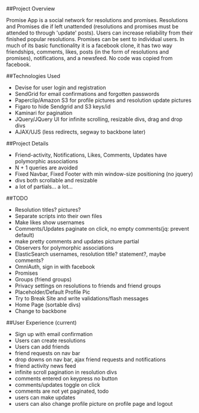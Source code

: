 ##Project Overview

Promise App is a social network for resolutions and promises. Resolutions and Promises die if left unattended (resolutions and promises must be attended to through 'update' posts). Users can increase reliability from their finished popular resolutions. Promises can be sent to individual users. In much of its basic functionality it is a facebook clone, it has two way friendships, comments, likes, posts (in the form of resolutions and promises), notifications, and a newsfeed. No code was copied from facebook.

##Technologies Used

- Devise for user login and registration
- SendGrid for email confirmations and forgotten passwords
- Paperclip/Amazon S3 for profile pictures and resolution update pictures
- Figaro to hide Sendgrid and S3 keys/id
- Kaminari for pagination
- JQuery/JQuery UI for infinite scrolling, resizable divs, drag and drop divs
- AJAX/UJS (less redirects, segway to backbone later)

##Project Details

- Friend-activity, Notifications, Likes, Comments, Updates have polymorphic associations
- N + 1 queries are avoided
- Fixed Navbar, Fixed Footer with min window-size positioning (no jquery)
- divs both scrollable and resizable
- a lot of partials... a lot...

##TODO

- Resolution titles? pictures?
- Separate scripts into their own files
- Make likes show usernames
- Comments/Updates paginate on click, no empty comments(jq: prevent default)
- make pretty comments and updates picture partial
- Observers for polymorphic associations
- ElasticSearch usernames, resolution title? statement?, maybe comments?
- OmniAuth, sign in with facebook
- Promises
- Groups (friend groups)
- Privacy settings on resolutions to friends and friend groups
- Placeholder/Default Profile Pic
- Try to Break Site and write validations/flash messages
- Home Page (sortable divs)
- Change to backbone

##User Experience (current)

- Sign up with email confirmation
- Users can create resolutions
- Users can add friends
- friend requests on nav bar
- drop downs on nav bar, ajax friend requests and notifications
- friend activity news feed
- infinite scroll pagination in resolution divs
- comments entered on keypress no button
- comments/updates toggle on click
- comments are not yet paginated, todo
- users can make updates
- users can also change profile picture on profile page and logout
